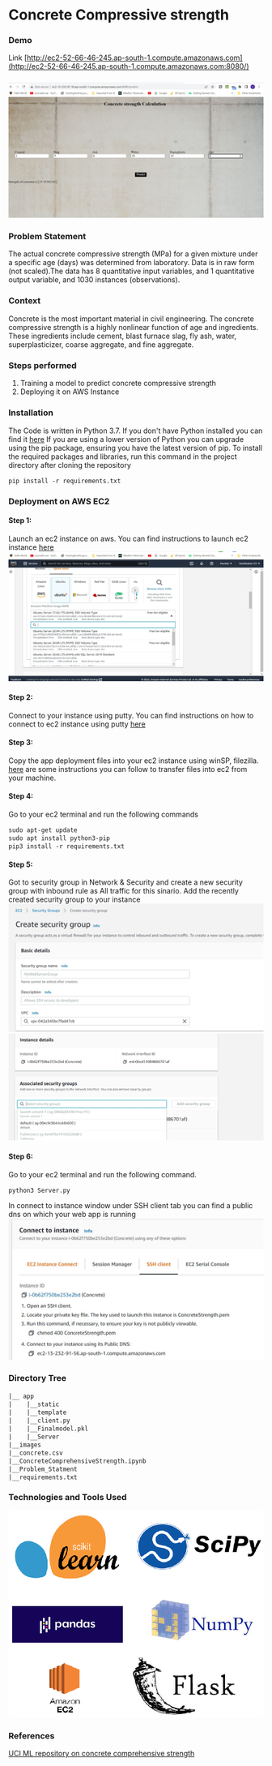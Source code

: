 # Concrete Compressive strength
### Demo
Link
[http://ec2-52-66-46-245.ap-south-1.compute.amazonaws.com](http://ec2-52-66-46-245.ap-south-1.compute.amazonaws.com:8080/)
#####
![Web app demo Image](https://github.com/VAMSEE92/concrete-compressive-strength/blob/main/images/demo.JPG) 
### Problem Statement
The actual concrete compressive strength (MPa) for a given mixture under a
specific age (days) was determined from laboratory. Data is in raw form (not
scaled).The data has 8 quantitative input variables, and 1 quantitative output
variable, and 1030 instances (observations).

### Context
Concrete is the most important material in civil engineering. The concrete
compressive strength is a highly nonlinear function of age and ingredients.
These ingredients include cement, blast furnace slag, fly ash, water,
superplasticizer, coarse aggregate, and fine aggregate.

##### 
### Steps performed 
1) Training a model to predict concrete compressive strength
2) Deploying it on AWS Instance

### Installation
The Code is written in Python 3.7. If you don't have Python installed you can find it [here](https://www.python.org/downloads/)
If you are using a lower version of Python you can upgrade using the pip package, ensuring you have the latest version of pip. To install the required packages and libraries, run this command in the project directory after cloning the repository

    pip install -r requirements.txt
### Deployment on AWS EC2
#### Step 1:
Launch an ec2 instance on aws. You can find instructions to launch ec2 instance [here](https://docs.aws.amazon.com/efs/latest/ug/gs-step-one-create-ec2-resources.html)
![ec2_instance_selection](https://github.com/VAMSEE92/concrete-compressive-strength/blob/main/images/ec2_instance.JPG)
#### Step 2:
Connect to your instance using putty. You can find instructions on how to connect to ec2 instance using putty [here](https://asf.alaska.edu/how-to/data-recipes/connect-to-your-ec2-instance-using-putty-v1-1/)
#### Step 3:
Copy the app deployment files  into your ec2 instance using winSP, filezilla. [here](https://asf.alaska.edu/how-to/data-recipes/moving-files-into-and-out-of-an-aws-ec2-instance-windows/) are some instructions you can follow to transfer files into ec2 from your machine.
#### Step 4:
Go to your ec2 terminal and run the following commands

    sudo apt-get update
    sudo apt install python3-pip
    pip3 install -r requirements.txt
#### Step 5:
Got to security group in Network & Security and create a new security group with inbound rule as All traffic for this sinario. Add the recently created security group to your instance
![Creating security Group](https://github.com/VAMSEE92/concrete-compressive-strength/blob/main/images/create_security_grp.JPG)
![Adding security Group](https://github.com/VAMSEE92/concrete-compressive-strength/blob/main/images/Adding_security_grp.JPG) 
#### Step 6:
Go to your ec2 terminal and run the following command.

    python3 Server.py

In connect to instance window under SSH client tab you can find a public dns on which your web app is running
![Public DNS](https://github.com/VAMSEE92/concrete-compressive-strength/blob/main/images/instance_public_ip.JPG)
### Directory Tree
    |__ app
    |    |__static
    |    |__template   
    |    |__client.py
    |    |__Finalmodel.pkl
    |    |__Server
    |__images
    |__concrete.csv
    |__ConcreteComprehensiveStrength.ipynb
    |__Problem_Statment
    |__requirements.txt

### Technologies and Tools Used
![!technologies](https://github.com/VAMSEE92/concrete-compressive-strength/blob/main/images/tootls_technologies.png)
### References
[UCI ML repository on concrete comprehensive strength](https://archive.ics.uci.edu/ml/datasets/concrete+compressive+strength) 
